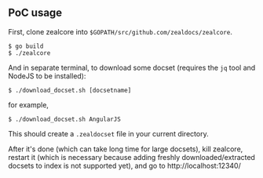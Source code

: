 ## PoC usage

First, clone zealcore into `$GOPATH/src/github.com/zealdocs/zealcore`.

```
$ go build
$ ./zealcore
```

And in separate terminal, to download some docset (requires the `jq` tool and NodeJS to be installed):

```
$ ./download_docset.sh [docsetname]
```

for example,

```
$ ./download_docset.sh AngularJS
```

This should create a `.zealdocset` file in your current directory.

After it's done (which can take long time for large docsets), kill zealcore, restart it (which is necessary because adding freshly downloaded/extracted docsets to index is not supported yet), and go to http://localhost:12340/
